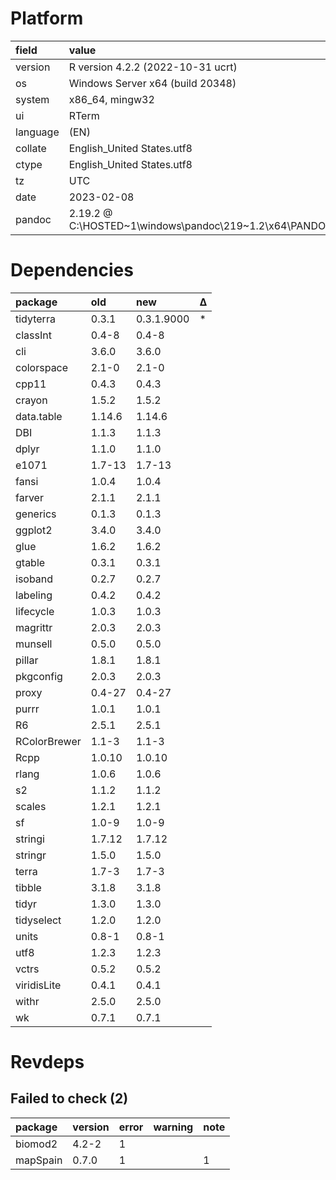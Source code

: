 # Platform

|field    |value                                                                 |
|:--------|:---------------------------------------------------------------------|
|version  |R version 4.2.2 (2022-10-31 ucrt)                                     |
|os       |Windows Server x64 (build 20348)                                      |
|system   |x86_64, mingw32                                                       |
|ui       |RTerm                                                                 |
|language |(EN)                                                                  |
|collate  |English_United States.utf8                                            |
|ctype    |English_United States.utf8                                            |
|tz       |UTC                                                                   |
|date     |2023-02-08                                                            |
|pandoc   |2.19.2 @ C:\HOSTED~1\windows\pandoc\219~1.2\x64\PANDOC~1.2\pandoc.exe |

# Dependencies

|package      |old    |new        |Δ  |
|:------------|:------|:----------|:--|
|tidyterra    |0.3.1  |0.3.1.9000 |*  |
|classInt     |0.4-8  |0.4-8      |   |
|cli          |3.6.0  |3.6.0      |   |
|colorspace   |2.1-0  |2.1-0      |   |
|cpp11        |0.4.3  |0.4.3      |   |
|crayon       |1.5.2  |1.5.2      |   |
|data.table   |1.14.6 |1.14.6     |   |
|DBI          |1.1.3  |1.1.3      |   |
|dplyr        |1.1.0  |1.1.0      |   |
|e1071        |1.7-13 |1.7-13     |   |
|fansi        |1.0.4  |1.0.4      |   |
|farver       |2.1.1  |2.1.1      |   |
|generics     |0.1.3  |0.1.3      |   |
|ggplot2      |3.4.0  |3.4.0      |   |
|glue         |1.6.2  |1.6.2      |   |
|gtable       |0.3.1  |0.3.1      |   |
|isoband      |0.2.7  |0.2.7      |   |
|labeling     |0.4.2  |0.4.2      |   |
|lifecycle    |1.0.3  |1.0.3      |   |
|magrittr     |2.0.3  |2.0.3      |   |
|munsell      |0.5.0  |0.5.0      |   |
|pillar       |1.8.1  |1.8.1      |   |
|pkgconfig    |2.0.3  |2.0.3      |   |
|proxy        |0.4-27 |0.4-27     |   |
|purrr        |1.0.1  |1.0.1      |   |
|R6           |2.5.1  |2.5.1      |   |
|RColorBrewer |1.1-3  |1.1-3      |   |
|Rcpp         |1.0.10 |1.0.10     |   |
|rlang        |1.0.6  |1.0.6      |   |
|s2           |1.1.2  |1.1.2      |   |
|scales       |1.2.1  |1.2.1      |   |
|sf           |1.0-9  |1.0-9      |   |
|stringi      |1.7.12 |1.7.12     |   |
|stringr      |1.5.0  |1.5.0      |   |
|terra        |1.7-3  |1.7-3      |   |
|tibble       |3.1.8  |3.1.8      |   |
|tidyr        |1.3.0  |1.3.0      |   |
|tidyselect   |1.2.0  |1.2.0      |   |
|units        |0.8-1  |0.8-1      |   |
|utf8         |1.2.3  |1.2.3      |   |
|vctrs        |0.5.2  |0.5.2      |   |
|viridisLite  |0.4.1  |0.4.1      |   |
|withr        |2.5.0  |2.5.0      |   |
|wk           |0.7.1  |0.7.1      |   |

# Revdeps

## Failed to check (2)

|package  |version |error |warning |note |
|:--------|:-------|:-----|:-------|:----|
|biomod2  |4.2-2   |1     |        |     |
|mapSpain |0.7.0   |1     |        |1    |

